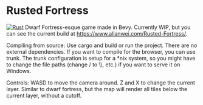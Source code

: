 # Rusted Fortress
[![Rust](https://github.com/timeolord/Rusted-Fortress/actions/workflows/rust.yml/badge.svg)](https://github.com/timeolord/Rusted-Fortress/actions/workflows/rust.yml)
Dwarf Fortress-esque game made in Bevy. Currently WIP, but you can see the current build at https://www.allanwei.com/Rusted-Fortress/.

Compiling from source:
Use cargo and build or run the project. There are no external dependencies. If you want to compile for the browser, you can use trunk. The trunk configuration is setup for a *nix system, so you might have to change the file paths (change / to \\\\, etc.) if you want to serve it on Windows.

Controls:
WASD to move the camera around.
Z and X to change the current layer. Similar to dwarf fortress, but the map will render all tiles below the current layer, without a cutoff. 
